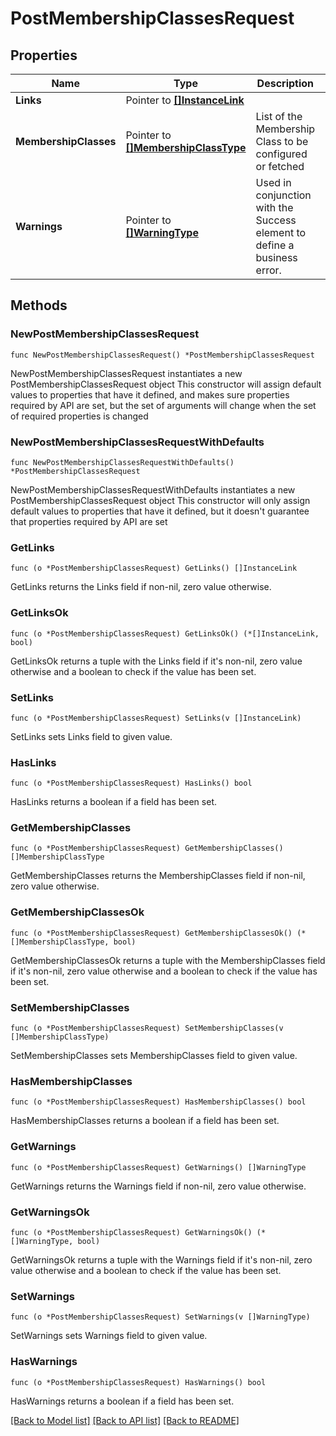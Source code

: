 # PostMembershipClassesRequest

## Properties

Name | Type | Description | Notes
------------ | ------------- | ------------- | -------------
**Links** | Pointer to [**[]InstanceLink**](InstanceLink.md) |  | [optional] 
**MembershipClasses** | Pointer to [**[]MembershipClassType**](MembershipClassType.md) | List of the Membership Class to be configured or fetched | [optional] 
**Warnings** | Pointer to [**[]WarningType**](WarningType.md) | Used in conjunction with the Success element to define a business error. | [optional] 

## Methods

### NewPostMembershipClassesRequest

`func NewPostMembershipClassesRequest() *PostMembershipClassesRequest`

NewPostMembershipClassesRequest instantiates a new PostMembershipClassesRequest object
This constructor will assign default values to properties that have it defined,
and makes sure properties required by API are set, but the set of arguments
will change when the set of required properties is changed

### NewPostMembershipClassesRequestWithDefaults

`func NewPostMembershipClassesRequestWithDefaults() *PostMembershipClassesRequest`

NewPostMembershipClassesRequestWithDefaults instantiates a new PostMembershipClassesRequest object
This constructor will only assign default values to properties that have it defined,
but it doesn't guarantee that properties required by API are set

### GetLinks

`func (o *PostMembershipClassesRequest) GetLinks() []InstanceLink`

GetLinks returns the Links field if non-nil, zero value otherwise.

### GetLinksOk

`func (o *PostMembershipClassesRequest) GetLinksOk() (*[]InstanceLink, bool)`

GetLinksOk returns a tuple with the Links field if it's non-nil, zero value otherwise
and a boolean to check if the value has been set.

### SetLinks

`func (o *PostMembershipClassesRequest) SetLinks(v []InstanceLink)`

SetLinks sets Links field to given value.

### HasLinks

`func (o *PostMembershipClassesRequest) HasLinks() bool`

HasLinks returns a boolean if a field has been set.

### GetMembershipClasses

`func (o *PostMembershipClassesRequest) GetMembershipClasses() []MembershipClassType`

GetMembershipClasses returns the MembershipClasses field if non-nil, zero value otherwise.

### GetMembershipClassesOk

`func (o *PostMembershipClassesRequest) GetMembershipClassesOk() (*[]MembershipClassType, bool)`

GetMembershipClassesOk returns a tuple with the MembershipClasses field if it's non-nil, zero value otherwise
and a boolean to check if the value has been set.

### SetMembershipClasses

`func (o *PostMembershipClassesRequest) SetMembershipClasses(v []MembershipClassType)`

SetMembershipClasses sets MembershipClasses field to given value.

### HasMembershipClasses

`func (o *PostMembershipClassesRequest) HasMembershipClasses() bool`

HasMembershipClasses returns a boolean if a field has been set.

### GetWarnings

`func (o *PostMembershipClassesRequest) GetWarnings() []WarningType`

GetWarnings returns the Warnings field if non-nil, zero value otherwise.

### GetWarningsOk

`func (o *PostMembershipClassesRequest) GetWarningsOk() (*[]WarningType, bool)`

GetWarningsOk returns a tuple with the Warnings field if it's non-nil, zero value otherwise
and a boolean to check if the value has been set.

### SetWarnings

`func (o *PostMembershipClassesRequest) SetWarnings(v []WarningType)`

SetWarnings sets Warnings field to given value.

### HasWarnings

`func (o *PostMembershipClassesRequest) HasWarnings() bool`

HasWarnings returns a boolean if a field has been set.


[[Back to Model list]](../README.md#documentation-for-models) [[Back to API list]](../README.md#documentation-for-api-endpoints) [[Back to README]](../README.md)


